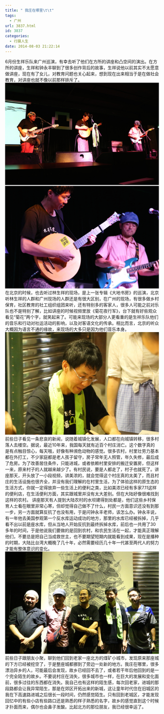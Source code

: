 ```yaml
---
title: " 我庄在哪里\t\t"
tags:
  - 广州
url: 3837.html
id: 3837
categories:
  - 行摄人生
date: 2014-08-03 21:22:14
---
```


6月份生祥乐队来广州巡演，有幸去听了他们在方所的讲座和凸空间的演出。在方所的讲座，生祥和钟永丰聊到了很多创作背后的故事，生祥说他以前其实不太愿意做讲座，现在有了女儿，对教育问题也关心起来，想到现在出来相当于是在做社会教育，对讲座也就不像以前那样排斥了。 ![shengxiang01](../../images//2014/09/shengxiang01.jpg) ![shengxiang02](../../images//2014/09/shengxiang02.jpg) 在北京的时候，也去听过林生祥的现场，是上一张专辑《大地书房》的巡演，北京听林生祥的人群和广州现场的人群还是有很大区别，在广州的现场，有很多做乡村保育，社区教育的社工组织组团来听，还有特别多的客家人，很多人可能之前对乐队也不是特别了解，比如讲座的时候视频里放《菊花夜行军》，台下就有好些观众看见“菊花”两个字，就笑起来了。可能来现场的大部分人更看重的是生祥乐队他们的音乐和行动对社运活动的影响，以及对客语文化的传承。相比而言，北京的听众大概因为语言不通的缘故，来现场的大多只是因为他们音乐本身。 ![shengxiang03](../../images//2014/09/shengxiang03.jpg) 前些日子看见一条悲哀的新闻，说随着城镇化发展，人口都在向城镇转移，很多村落人去楼空。据说，最近10年来，我国每天就有近百个村庄消亡。这个数字真的是有点触目惊心，每天哦，好像有种濒危动物的感觉。很多农村，村里壮劳力基本都在外打工，不少家庭都是老人孩子留守，房子常年无人照管，年久失修，最后成了危房。为了改善居住条件，只能进城，或者依赖村里安排的搬迁安置房，但这样一来，原来村子的人就越来越少了。有村民说，要是人都走了，村子也就死了。讲座那天，开头放了一小段视频，讲美浓的，就会觉得这个村庄真的太美了，而且村庄的生活设施也很齐全，并没有我们理解的在村里生活，为了体验这样的原生态的生活方式，你就一定得放弃一些生活上的便利之类，比如美浓已经有多家7.11这样的便利店，在生活便利方面，其实跟城里并没有太大差别。但在大陆好像很难找到这样的农村。 讲座那天有人提到大陆农村的水坝建得到处都是，他们这些乡村保育人士看在眼里非常心寒，但却觉得自己做不了什么，村民一方面意识还没有到那一步，另一方面就算反抗了也没有用，于是问钟永丰老师，该怎么办。钟永丰说，有一年他去美国参观第一个反水库运动成功的地方，那里的水库已经被拆掉，几乎看不出以前是座水库，但从当地人开始反抗到最终拆掉水库，前后也一共用了30多年的时间，于是他说我们要做的是回到农村，和农民生活在一起，才能真正理解他们，不要总是把自己当成救世主，也不要期望短期内就能看到成果，现在是播种的时期，大陆比台湾大概晚了几十年，必然需要经历几十年一代甚至两代人的努力才能有整体意识的变化。 ![shengxiang05](../../images//2014/09/shengxiang05.jpg) 前些日子跟朋友小聚，聊到他们回到老家一座北方的煤矿小城市，发现原来那座城的下方已经被挖空了，于是整座城都挪到了旁边一处新的地方。我庄在哪里，很多漂泊异乡的人，可能最后会发现，故乡已经回不去了，或者若干年后他回到的是一个完全陌生的故乡。不要说村庄在消失，很多城市也一样，在巨大的发展和变化面前，很多过往的东西都在消失。我自己也有这样的陌生感，每次回老家，进城的那段路都会让我异常陌生，那是在郊区开拓出来的新城，这让童年时代住在旧城区的我在下高速路进城之后很长一段时间，仍然感觉陌生。只有回到老城区，才能发现回忆中的有些小店有些路口还是熟悉的样子熟悉的名字，故乡的感觉直到这个时候才扑面而来，偶尔也会鼻子发酸。比起北方的那位朋友，我已经很幸运了。
